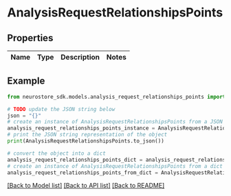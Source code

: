 # AnalysisRequestRelationshipsPoints


## Properties

Name | Type | Description | Notes
------------ | ------------- | ------------- | -------------

## Example

```python
from neurostore_sdk.models.analysis_request_relationships_points import AnalysisRequestRelationshipsPoints

# TODO update the JSON string below
json = "{}"
# create an instance of AnalysisRequestRelationshipsPoints from a JSON string
analysis_request_relationships_points_instance = AnalysisRequestRelationshipsPoints.from_json(json)
# print the JSON string representation of the object
print(AnalysisRequestRelationshipsPoints.to_json())

# convert the object into a dict
analysis_request_relationships_points_dict = analysis_request_relationships_points_instance.to_dict()
# create an instance of AnalysisRequestRelationshipsPoints from a dict
analysis_request_relationships_points_from_dict = AnalysisRequestRelationshipsPoints.from_dict(analysis_request_relationships_points_dict)
```
[[Back to Model list]](../README.md#documentation-for-models) [[Back to API list]](../README.md#documentation-for-api-endpoints) [[Back to README]](../README.md)


